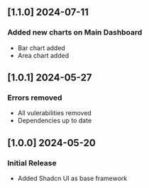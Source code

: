 ## [1.1.0] 2024-07-11

### Added new charts on Main Dashboard

- Bar chart added
- Area chart added

## [1.0.1] 2024-05-27

### Errors removed

- All vulerabilities removed
- Dependencies up to date

## [1.0.0] 2024-05-20

### Initial Release

- Added Shadcn UI as base framework
